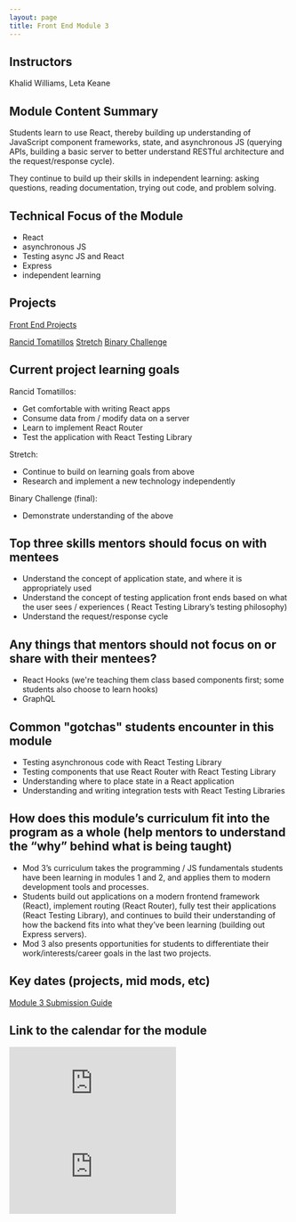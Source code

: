 ```yaml
---
layout: page
title: Front End Module 3
---
```


## Instructors

Khalid Williams, Leta Keane

## Module Content Summary

Students learn to use React, thereby building up understanding of JavaScript component frameworks, state, and asynchronous JS (querying APIs, building a basic server to better understand RESTful architecture and the request/response cycle).

They continue to build up their skills in independent learning: asking questions, reading documentation, trying out code, and problem solving.

## Technical Focus of the Module

* React
* asynchronous JS
* Testing async JS and React
* Express
* independent learning

## Projects

<section>
  <a href="https://frontend.turing.io/projects/" class="btn btn-dark">Front End Projects</a>
</section>

[Rancid Tomatillos](https://frontend.turing.io/projects/module-3/rancid-tomatillos-v2.html)
[Stretch](https://frontend.turing.io/projects/module-3/stretch.html)
[Binary Challenge](https://frontend.turing.io/projects/module-3/binary-challenge.html)

## Current project learning goals

Rancid Tomatillos:

* Get comfortable with writing React apps
* Consume data from / modify data on a server
* Learn to implement React Router
* Test the application with React Testing Library

Stretch:

* Continue to build on learning goals from above
* Research and implement a new technology independently

Binary Challenge (final):

* Demonstrate understanding of the above

## Top three skills mentors should focus on with mentees

* Understand the concept of application state, and where it is appropriately used
* Understand the concept of testing application front ends based on what the user sees / experiences ( React Testing Library’s testing philosophy)
* Understand the request/response cycle

## Any things that mentors should __not__ focus on or share with their mentees?

* React Hooks (we're teaching them class based components first; some students also choose to learn hooks)
* GraphQL

## Common "gotchas" students encounter in this module

* Testing asynchronous code with React Testing Library
* Testing components that use React Router with React Testing Library
* Understanding where to place state in a React application
* Understanding and writing integration tests with React Testing Libraries

## How does this module’s curriculum fit into the program as a whole __(help mentors to understand the “why” behind what is being taught)__

* Mod 3’s curriculum takes the programming / JS fundamentals students have been learning in modules 1 and 2, and applies them to modern development tools and processes.
* Students build out applications on a modern frontend framework (React), implement routing (React Router), fully test their applications (React Testing Library), and continues to build their understanding of how the backend fits into what they’ve been learning (building out Express servers).
* Mod 3 also presents opportunities for students to differentiate their work/interests/career goals in the last two projects.

## Key dates (projects, mid mods, etc)

[Module 3 Submission Guide](https://frontend.turing.io/lessons/module-3/submission-guide.html)

## Link to the calendar for the module

<section class="module-content" data-module="3">
  <div class="responsive-iframe-container">
    <div class='tablet'>
      <iframe src="https://calendar.google.com/calendar/embed?showTitle=0&amp;showPrint=0&amp;showCalendars=0&amp;mode=AGENDA&amp;height=400&amp;wkst=1&amp;bgcolor=%23FFFFFF&amp;src=casimircreative.com_krb9p35ck35m4uoji5d2715844%40group.calendar.google.com&amp;color=%23853104&amp;ctz=America%2FDenver"
        style="border-width:0" frameborder="0" scrolling="no"></iframe>
    </div>
    <div class='desktop'>
      <iframe src="https://calendar.google.com/calendar/embed?showTitle=0&amp;showNav=1&amp;showDate=0&amp;showPrint=0&amp;showTabs=0&amp;showCalendars=0&amp;showTz=0&amp;mode=WEEK&amp;height=400&amp;wkst=1&amp;bgcolor=%23FFFFFF&amp;src=casimircreative.com_krb9p35ck35m4uoji5d2715844%40group.calendar.google.com&amp;color=%23853104&amp;ctz=America%2FDenver"
        style="border-width:0" frameborder="0" scrolling="no"></iframe>
    </div>
  </div>
</section>
